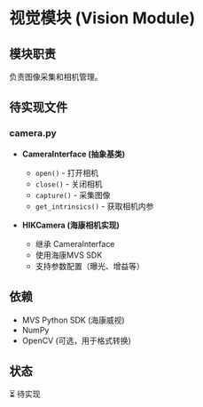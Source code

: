 # 视觉模块 (Vision Module)

## 模块职责

负责图像采集和相机管理。

## 待实现文件

### camera.py
- **CameraInterface (抽象基类)**
  - `open()` - 打开相机
  - `close()` - 关闭相机
  - `capture()` - 采集图像
  - `get_intrinsics()` - 获取相机内参

- **HIKCamera (海康相机实现)**
  - 继承 CameraInterface
  - 使用海康MVS SDK
  - 支持参数配置（曝光、增益等）

## 依赖
- MVS Python SDK (海康威视)
- NumPy
- OpenCV (可选，用于格式转换)

## 状态
⏳ 待实现

